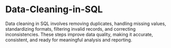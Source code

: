 # Data-Cleaning-in-SQL
Data cleaning in SQL involves removing duplicates, handling missing values, standardizing formats, filtering invalid records, and correcting inconsistencies. These steps improve data quality, making it accurate, consistent, and ready for meaningful analysis and reporting.
